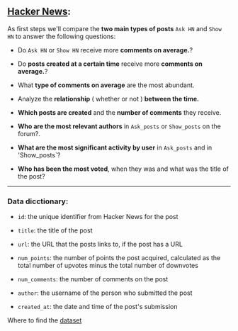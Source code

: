 ## [Hacker News](https://news.ycombinator.com/):

As first steps we'll compare the **two main types of posts** `Ask HN` and `Show HN` to answer the following questions:

- Do `Ask HN` or `Show HN` receive more **comments on average.**?

- Do **posts created at a certain time** receive more **comments on average.**?

- What **type of comments on average** are the most abundant.

- Analyze the **relationship** ( whether or not ) **between the time.**

- **Which posts are created** and the **number of comments** they receive.

- **Who are the most relevant authors** in `Ask_posts` or  `Show_posts` on the forum?.

- **What are the most significant activity by user** in `Ask_posts` and in 'Show_posts`?

- **Who has been the most voted**, when they was and what was the title of the post?

___

### Data dicctionary:

- `id`: the unique identifier from Hacker News for the post

- `title`: the title of the post

- `url`: the URL that the posts links to, if the post has a URL

- `num_points`: the number of points the post acquired, calculated as the total number of upvotes minus the total number of downvotes

- `num_comments`: the number of comments on the post

- `author`: the username of the person who submitted the post

- `created_at`: the date and time of the post's submission


Where to find the [dataset](https://www.kaggle.com/hacker-news/hacker-news-posts)
